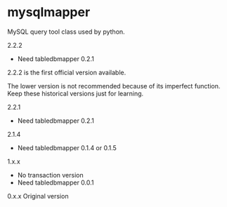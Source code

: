 # mysqlmapper
MySQL query tool class used by python.

2.2.2
* Need tabledbmapper 0.2.1

2.2.2 is the first official version available. 

The lower version is not recommended because of its imperfect function. Keep these historical versions just for learning.

2.2.1
* Need tabledbmapper 0.2.1

2.1.4
* Need tabledbmapper 0.1.4 or 0.1.5

1.x.x 
* No transaction version
* Need tabledbmapper 0.0.1

0.x.x Original version 
